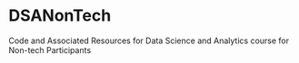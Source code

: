 # DSANonTech
Code and Associated Resources for Data Science and Analytics course for Non-tech Participants
